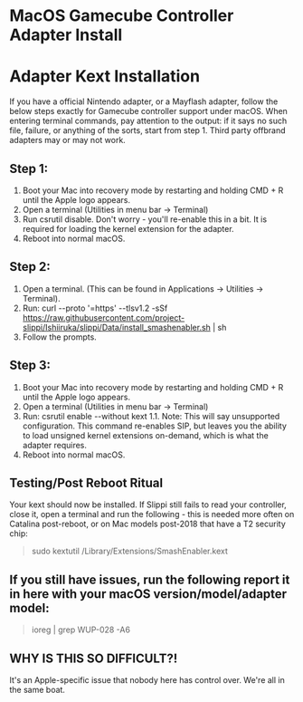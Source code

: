 # MacOS Gamecube Controller Adapter Install

# Adapter Kext Installation
If you have a official Nintendo adapter, or a Mayflash adapter, follow the below steps exactly for Gamecube controller support under macOS. When entering terminal commands, pay attention to the output: if it says no such file, failure, or anything of the sorts, start from step 1. Third party offbrand adapters may or may not work.

## Step 1:
1. Boot your Mac into recovery mode by restarting and holding CMD + R until the Apple logo appears.
1. Open a terminal (Utilities in menu bar -> Terminal)
1. Run csrutil disable. Don't worry - you'll re-enable this in a bit. It is required for loading the kernel extension for the adapter.
1. Reboot into normal macOS.

## Step 2:
1. Open a terminal. (This can be found in Applications -> Utilities -> Terminal).
2. Run: curl --proto '=https' --tlsv1.2 -sSf https://raw.githubusercontent.com/project-slippi/Ishiiruka/slippi/Data/install_smashenabler.sh \| sh
3. Follow the prompts.

## Step 3:
1. Boot your Mac into recovery mode by restarting and holding CMD + R until the Apple logo appears.
2. Open a terminal (Utilities in menu bar -> Terminal)
3. Run: csrutil enable --without kext
    1.1. Note: This will say unsupported configuration. This command re-enables SIP, but leaves you the ability to load unsigned kernel extensions on-demand, which is what the adapter requires.
4. Reboot into normal macOS.

## Testing/Post Reboot Ritual
Your kext should now be installed. If Slippi still fails to read your controller, close it, open a terminal and run the following - this is needed more often on Catalina post-reboot, or on Mac models post-2018 that have a T2 security chip:

> sudo kextutil /Library/Extensions/SmashEnabler.kext

## If you still have issues, run the following report it in here with your macOS version/model/adapter model:

> ioreg \| grep WUP-028 -A6

## WHY IS THIS SO DIFFICULT?!
It's an Apple-specific issue that nobody here has control over. We're all in the same boat. 